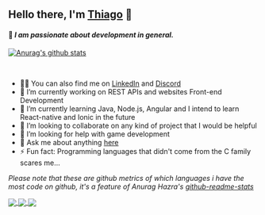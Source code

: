 ## Hello there, I'm [Thiago](//teethew.github.io) 👋

#### 🚀 *I am passionate about development in general.*

<a href="https://github.com/anuraghazra/github-readme-stats">
  <img align="center" src="https://github-readme-stats.anuraghazra1.vercel.app/api?username=Teethew&show_icons=true&include_all_commits=true&theme=midnight-purple" alt="Anurag's github stats" />
</a>


&nbsp;

- 👨‍💻 You can also find me on [LinkedIn](//linkedin.com/in/taraujocrispim) and [Discord](https://discord.gg/fsu6yyC)
- 🔭 I’m currently working on REST APIs and websites Front-end Development
- 🌱 I’m currently learning Java, Node.js, Angular and I intend to learn React-native and Ionic in the future
- 👯 I’m looking to collaborate on any kind of project that I would be helpful
- 🤔 I’m looking for help with game development
- 💬 Ask me about anything [here](https://github.com/Teethew/Teethew/issues)
- ⚡ Fun fact: Programming languages that didn't come from the C family scares me...

*Please note that these are github metrics of which languages i have the most code on github, it's a feature of Anurag Hazra's [github-readme-stats](https://github.com/anuraghazra/github-readme-stats)*

<a href="https://github.com/anuraghazra/github-readme-stats">
      <!-- Change the `github-readme-stats.anuraghazra1.vercel.app` to `github-readme-stats.vercel.app`  -->
      <img align="center" src="https://github-readme-stats.vercel.app/api/pin/?username=Teethew&repo=ProjetoIntegrador&theme=midnight-purple" />
</a>    



<a href="https://github.com/anuraghazra/anuraghazra.github.io">
      <!-- Change the `github-readme-stats.anuraghazra1.vercel.app` to `github-readme-stats.vercel.app`  -->
      <img align="center" src="https://github-readme-stats.vercel.app/api/pin/?username=Teethew&repo=teethew.github.io&theme=midnight-purple" />
</a>

<a href="https://github.com/anuraghazra/github-readme-stats">
      <!-- Change the `github-readme-stats.anuraghazra1.vercel.app` to `github-readme-stats.vercel.app`  -->
      <img align="center" src="https://github-readme-stats.anuraghazra1.vercel.app/api/top-langs/?username=Teethew&layout=compact&theme=midnight-purple" />
</a>

